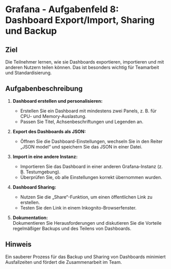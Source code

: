 # Grafana - Aufgabenfeld 8: Dashboard Export/Import, Sharing und Backup

## Ziel
Die Teilnehmer lernen, wie sie Dashboards exportieren, importieren und mit anderen Nutzern teilen können. Das ist besonders wichtig für Teamarbeit und Standardisierung.

## Aufgabenbeschreibung

1. **Dashboard erstellen und personalisieren:**
    - Erstellen Sie ein Dashboard mit mindestens zwei Panels, z. B. für CPU- und Memory-Auslastung.
    - Passen Sie Titel, Achsenbeschriftungen und Legenden an.

2. **Export des Dashboards als JSON:**
    - Öffnen Sie die Dashboard-Einstellungen, wechseln Sie in den Reiter „JSON model“ und speichern Sie das JSON in einer Datei.

3. **Import in eine andere Instanz:**
    - Importieren Sie das Dashboard in einer anderen Grafana-Instanz (z. B. Testumgebung).
    - Überprüfen Sie, ob alle Einstellungen korrekt übernommen wurden.

4. **Dashboard Sharing:**
    - Nutzen Sie die „Share“-Funktion, um einen öffentlichen Link zu erstellen.
    - Testen Sie den Link in einem Inkognito-Browserfenster.

5. **Dokumentation:**  
   Dokumentieren Sie Herausforderungen und diskutieren Sie die Vorteile regelmäßiger Backups und des Teilens von Dashboards.

## Hinweis
Ein sauberer Prozess für das Backup und Sharing von Dashboards minimiert Ausfallzeiten und fördert die Zusammenarbeit im Team.